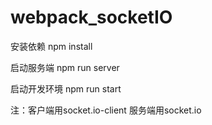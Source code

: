 # webpack_socketIO

安装依赖
npm install

启动服务端
npm run server

启动开发环境
npm run start

注：客户端用socket.io-client   服务端用socket.io
